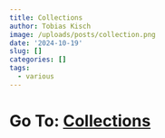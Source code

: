 ```yaml
---
title: Collections
author: Tobias Kisch
image: /uploads/posts/collection.png
date: '2024-10-19'
slug: []
categories: []
tags:
  - various
---
```


# Go To: <a href="https://tobiaskisch.ch/collections/">Collections</a> 